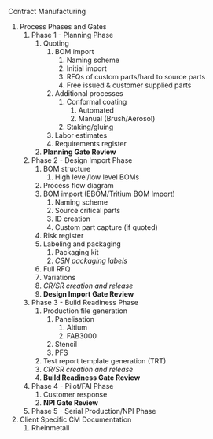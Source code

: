 Contract Manufacturing
1. Process Phases and Gates
	1. Phase 1 - Planning Phase
		1. Quoting
			1. BOM import
				1. Naming scheme
				2. Initial import
				3. RFQs of custom parts/hard to source parts
				4. Free issued & customer supplied parts
			2. Additional processes
				1. Conformal coating
					1. Automated
					2. Manual (Brush/Aerosol)
				2. Staking/gluing
			3. Labor estimates
			4. Requirements register
		2. **Planning Gate Review**
	2. Phase 2 - Design Import Phase
		1. BOM structure
			1. High level/low level BOMs
		2. Process flow diagram
		3. BOM import (EBOM/Tritium BOM Import)
			1. Naming scheme
			2. Source critical parts
			3. ID creation
			4. Custom part capture (if quoted)
		5. Risk register
		6. Labeling and packaging
			1. Packaging kit
			2. *CSN packaging labels*
		7. Full RFQ
		8. Variations
		9. *CR/SR creation and release*
		10. **Design Import Gate Review**
	3. Phase 3 - Build Readiness Phase
		1. Production file generation
			1. Panelisation
				1. Altium
				2. FAB3000
			2. Stencil
			3. PFS
		2. Test report template generation (TRT)
		3. *CR/SR creation and release*
		4. **Build Readiness Gate Review**
	4. Phase 4 - Pilot/FAI Phase
		1. Customer response
		2. **NPI Gate Review**
	5. Phase 5 - Serial Production/NPI Phase
2. Client Specific CM Documentation
	1. Rheinmetall